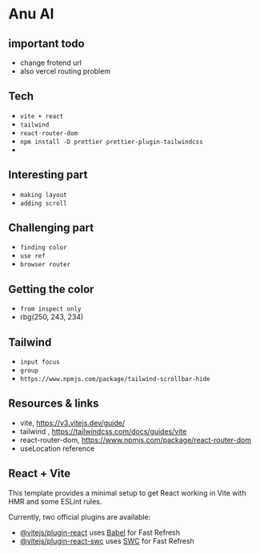 # Anu AI

## important todo

- change frotend url
- also vercel routing problem

## Tech

- `vite + react`
- `tailwind`
- `react-router-dom`
- `npm install -D prettier prettier-plugin-tailwindcss`
-

## Interesting part

- `making layout`
- `adding scroll`

## Challenging part

- `finding color`
- `use ref`
- `browser router`

## Getting the color

- `from inspect only`
- rbg(250, 243, 234)

## Tailwind

- `input focus`
- `group`
- `https://www.npmjs.com/package/tailwind-scrollbar-hide`

## Resources & links

- vite, https://v3.vitejs.dev/guide/
- tailwind , https://tailwindcss.com/docs/guides/vite
- react-router-dom, https://www.npmjs.com/package/react-router-dom
- useLocation reference

## React + Vite

This template provides a minimal setup to get React working in Vite with HMR and some ESLint rules.

Currently, two official plugins are available:

- [@vitejs/plugin-react](https://github.com/vitejs/vite-plugin-react/blob/main/packages/plugin-react/README.md) uses [Babel](https://babeljs.io/) for Fast Refresh
- [@vitejs/plugin-react-swc](https://github.com/vitejs/vite-plugin-react-swc) uses [SWC](https://swc.rs/) for Fast Refresh
